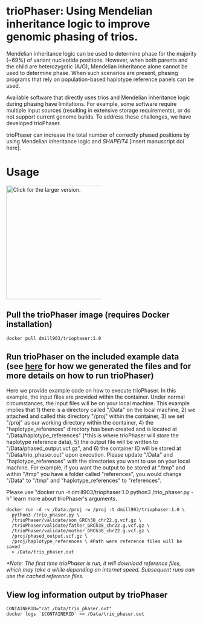 # trioPhaser: Using Mendelian inheritance logic to improve genomic phasing of trios.
Mendelian inheritance logic can be used to determine phase for the majority 
(~69%) of variant nucleotide positions. However, when both parents and the 
child are heterozygotic (A/G), Mendelian inheritance alone cannot be used to
determine phase. When such scenarios are present, phasing programs that rely on
population-based haplotype reference panels can be used.

Available software that directly uses trios and Mendelian inheritance logic 
during phasing have limitations. For example, some software require multiple 
input sources (resulting in extensive storage requirements), or do not support 
current genome builds. To address these challenges, we have developed 
trioPhaser. 

trioPhaser can increase the total number of correctly phased positions by using
Mendelian inheritance logic and *SHAPEIT4* [insert manuscript doi here].

# Usage
<a href="https://drive.google.com/uc?export=view&id=1JM_LIaA9Mp4DeqiH7UCkTF3KfcIIHIWc">
    <img src="https://drive.google.com/uc?export=view&id=1JM_LIaA9Mp4DeqiH7UCkTF3KfcIIHIWc"
    style="width: 300px; max-width: 50%; height: auto"
    title="Click for the larger version." />
</a>

## Pull the trioPhaser image (requires Docker installation)
```
docker pull dmill903/triophaser:1.0
```
## Run trioPhaser on the included example data (see [here](https://github.com/dmiller903/trioPhaser/blob/main/\validate/validate.pdf) for how we generated the files and for more details on how to run trioPhaser)
Here we provide example code on how to execute trioPhaser. In this example, 
the input files are provided within the container. Under normal circumstances, 
the input files will be on your local machine. This example implies that 1) 
there is a directory called "/Data" on the local machine, 2) we attached and 
called this directory "/proj" within the container, 3) we set "/proj" as our 
working directory within the container, 4) the "haplotype_references" directory
has been created and is located at "/Data/haplotype_references" (*this is where
trioPhaser will store the haplotype reference data), 5) the output file will be
written to "/Data/phased_output.vcf.gz", and 6) the container ID will be stored
at "/Data/trio_phaser.out" upon execution. Please update "/Data" and 
"haplotype_references" with the directories you want to use on your local
machine. For example, if you want the output to be stored at "/tmp" and within
"/tmp" you have a folder called "references", you would change "/Data" to "/tmp"
and "haplotype_references" to "references".

Please use "docker run -t dmill903/triophaser:1.0 python3 /trio_phaser.py -h"
learn more about trioPhaser's arguments.

```ignore
docker run -d -v /Data:/proj -w /proj -t dmill903/triophaser:1.0 \
  python3 /trio_phaser.py \
  /trioPhaser/validate/son_GRCh38_chr22.g.vcf.gz \
  /trioPhaser/validate/father_GRCh38_chr22.g.vcf.gz \
  /trioPhaser/validate/mother_GRCh38_chr22.g.vcf.gz \
  /proj/phased_output.vcf.gz \
  /proj/haplotype_references \ #Path were reference files will be saved
  > /Data/trio_phaser.out
```

*\*Note: The first time trioPhaser is run, it will download reference files, 
which may take a while depending on internet speed. Subsequent runs can use the
cached reference files.*

## View log information output by trioPhaser
```ignore
CONTAINERID="cat /Data/trio_phaser.out"
docker logs `$CONTAINERID` >> /Data/trio_phaser.out
```